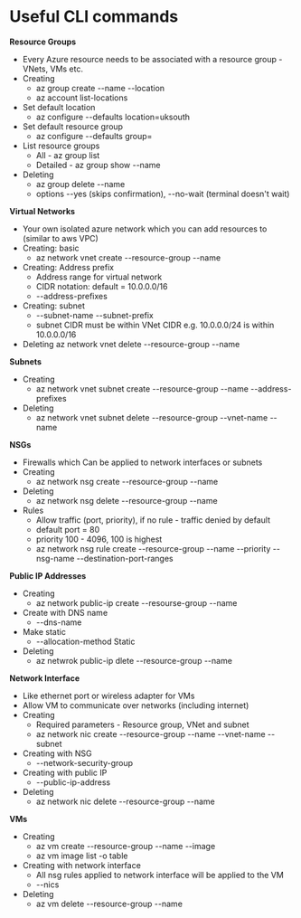 # Useful CLI commands
**Resource Groups**
* Every Azure resource needs to be associated with a resource group - VNets, VMs etc.
* Creating
    * az group create --name <enter-name> --location <location>
    * az account list-locations 
* Set default location
    * az configure --defaults location=uksouth
* Set default resource group
    * az configure --defaults group=<enter-rgroup-name>
* List resource groups
    * All - az group list
    * Detailed - az group show --name <enter-name>
* Deleting
  * az group delete --name <enter-name>
  * options --yes (skips confirmation), --no-wait (terminal doesn't wait)
  
**Virtual Networks**
* Your own isolated azure network which you can add resources to (similar to aws VPC)
* Creating: basic
    * az network vnet create --resource-group <rgroup> --name <name>
* Creating: Address prefix
    * Address range for virtual network
    * CIDR notation: default = 10.0.0.0/16
    * --address-prefixes <enter CIDR>
* Creating: subnet
    * --subnet-name <name> --subnet-prefix <enter CIDR>
    * subnet CIDR must be within VNet CIDR e.g. 10.0.0.0/24 is within 10.0.0.0/16
* Deleting az network vnet delete --resource-group <name> --name <VNet name>

**Subnets**
* Creating
   * az network vnet subnet create --resource-group <r-grp> --name <name> --address-prefixes <CIDR>
* Deleting
   * az network vnet subnet delete --resource-group <r-grp> --vnet-name <vnet> --name <name>

**NSGs**
* Firewalls which Can be applied to network interfaces or subnets
* Creating
   * az network nsg create --resource-group <r-grp> --name <name>
* Deleting
   * az network nsg delete --resource-group <r-grp> --name <name>
* Rules
   * Allow traffic (port, priority), if no rule - traffic denied by default
   * default port = 80
   * priority 100 - 4096, 100 is highest
   * az network nsg rule create --resource-group <r-grp> --name <name> --priority <number> --nsg-name <nsg> --destination-port-ranges <number>
   
**Public IP Addresses**
* Creating
   * az network public-ip create --resourse-group <r-grp> --name <name>
* Create with DNS name
   * --dns-name <unique-dns-name>
* Make static
   * --allocation-method Static
* Deleting
   * az netwrok public-ip dlete --resource-group <r-grp> --name <name>
   
**Network Interface**
* Like ethernet port or wireless adapter for VMs
* Allow VM to communicate over networks (including internet)
* Creating
   * Required parameters - Resource group, VNet and subnet
   * az network nic create --resource-group <r-grp> --name <name> --vnet-name <vnet> --subnet <subnet>
* Creating with NSG
   * --network-security-group <NSG>
* Creating with public IP
   * --public-ip-address <name>
* Deleting
   * az network nic delete --resource-group <r-grp> --name <name>
   
**VMs**
* Creating   
   * az vm create --resource-group <r-grp> --name <name> --image <OS image>
   * az vm image list -o table
* Creating with network interface
   * All nsg rules applied to network interface will be applied to the VM
   * --nics <network-interface>
* Deleting
   * az vm delete --resource-group <r-grp> --name <name>
